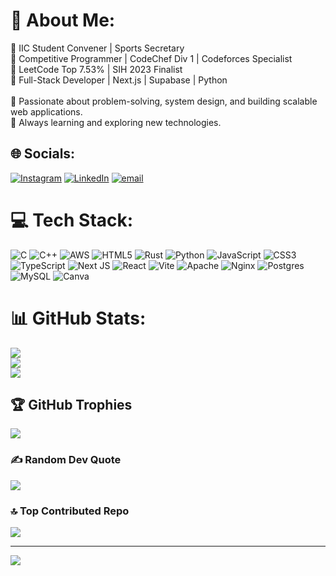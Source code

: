 # 💫 About Me:
🔹 IIC Student Convener | Sports Secretary<br>🔹 Competitive Programmer | CodeChef Div 1 | Codeforces Specialist<br>🔹 LeetCode Top 7.53% | SIH 2023 Finalist<br>🔹 Full-Stack Developer | Next.js | Supabase | Python<br><br>🚀 Passionate about problem-solving, system design, and building scalable web applications.<br>📌 Always learning and exploring new technologies.


## 🌐 Socials:
[![Instagram](https://img.shields.io/badge/Instagram-%23E4405F.svg?logo=Instagram&logoColor=white)](https://instagram.com/@sajaljha_) [![LinkedIn](https://img.shields.io/badge/LinkedIn-%230077B5.svg?logo=linkedin&logoColor=white)](https://linkedin.com/in/sajaljha) [![email](https://img.shields.io/badge/Email-D14836?logo=gmail&logoColor=white)](mailto:Sajaljhaa@gmail.com) 

# 💻 Tech Stack:
![C](https://img.shields.io/badge/c-%2300599C.svg?style=plastic&logo=c&logoColor=white) ![C++](https://img.shields.io/badge/c++-%2300599C.svg?style=plastic&logo=c%2B%2B&logoColor=white) ![AWS](https://img.shields.io/badge/AWS-%23FF9900.svg?style=plastic&logo=amazon-aws&logoColor=white) ![HTML5](https://img.shields.io/badge/html5-%23E34F26.svg?style=plastic&logo=html5&logoColor=white) ![Rust](https://img.shields.io/badge/rust-%23000000.svg?style=plastic&logo=rust&logoColor=white) ![Python](https://img.shields.io/badge/python-3670A0?style=plastic&logo=python&logoColor=ffdd54) ![JavaScript](https://img.shields.io/badge/javascript-%23323330.svg?style=plastic&logo=javascript&logoColor=%23F7DF1E) ![CSS3](https://img.shields.io/badge/css3-%231572B6.svg?style=plastic&logo=css3&logoColor=white) ![TypeScript](https://img.shields.io/badge/typescript-%23007ACC.svg?style=plastic&logo=typescript&logoColor=white) ![Next JS](https://img.shields.io/badge/Next-black?style=plastic&logo=next.js&logoColor=white) ![React](https://img.shields.io/badge/react-%2320232a.svg?style=plastic&logo=react&logoColor=%2361DAFB) ![Vite](https://img.shields.io/badge/vite-%23646CFF.svg?style=plastic&logo=vite&logoColor=white) ![Apache](https://img.shields.io/badge/apache-%23D42029.svg?style=plastic&logo=apache&logoColor=white) ![Nginx](https://img.shields.io/badge/nginx-%23009639.svg?style=plastic&logo=nginx&logoColor=white) ![Postgres](https://img.shields.io/badge/postgres-%23316192.svg?style=plastic&logo=postgresql&logoColor=white) ![MySQL](https://img.shields.io/badge/mysql-4479A1.svg?style=plastic&logo=mysql&logoColor=white) ![Canva](https://img.shields.io/badge/Canva-%2300C4CC.svg?style=plastic&logo=Canva&logoColor=white)
# 📊 GitHub Stats:
![](https://github-readme-stats.vercel.app/api?username=jhasajal&theme=radical&hide_border=true&include_all_commits=true&count_private=true)<br/>
![](https://nirzak-streak-stats.vercel.app/?user=jhasajal&theme=radical&hide_border=true)<br/>
![](https://github-readme-stats.vercel.app/api/top-langs/?username=jhasajal&theme=radical&hide_border=true&include_all_commits=true&count_private=true&layout=compact)

## 🏆 GitHub Trophies
![](https://github-profile-trophy.vercel.app/?username=jhasajal&theme=radical&no-frame=true&no-bg=false&margin-w=4)

### ✍️ Random Dev Quote
![](https://quotes-github-readme.vercel.app/api?type=horizontal&theme=radical)

### 🔝 Top Contributed Repo
![](https://github-contributor-stats.vercel.app/api?username=jhasajal&limit=5&theme=radical&combine_all_yearly_contributions=true)

---
[![](https://visitcount.itsvg.in/api?id=jhasajal&icon=0&color=0)](https://visitcount.itsvg.in)

<!-- Proudly created with GPRM ( https://gprm.itsvg.in ) -->
